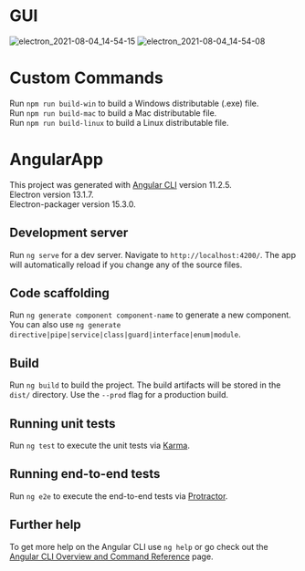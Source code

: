 # GUI

![electron_2021-08-04_14-54-15](https://user-images.githubusercontent.com/82712969/128184360-4ac61ef2-096e-4cee-8a38-d210711526d6.png)
![electron_2021-08-04_14-54-08](https://user-images.githubusercontent.com/82712969/128184373-a2bddfbc-670f-4e03-b36b-05e8a403ca92.png)


# Custom Commands

Run `npm run build-win` to build a Windows distributable (.exe) file.   
Run `npm run build-mac` to build a Mac distributable file.  
Run `npm run build-linux` to build a Linux distributable file.  

# AngularApp

This project was generated with [Angular CLI](https://github.com/angular/angular-cli) version 11.2.5.   
Electron version 13.1.7.    
Electron-packager version 15.3.0.   

## Development server

Run `ng serve` for a dev server. Navigate to `http://localhost:4200/`. The app will automatically reload if you change any of the source files.

## Code scaffolding

Run `ng generate component component-name` to generate a new component. You can also use `ng generate directive|pipe|service|class|guard|interface|enum|module`.

## Build

Run `ng build` to build the project. The build artifacts will be stored in the `dist/` directory. Use the `--prod` flag for a production build.

## Running unit tests

Run `ng test` to execute the unit tests via [Karma](https://karma-runner.github.io).

## Running end-to-end tests

Run `ng e2e` to execute the end-to-end tests via [Protractor](http://www.protractortest.org/).

## Further help

To get more help on the Angular CLI use `ng help` or go check out the [Angular CLI Overview and Command Reference](https://angular.io/cli) page.

